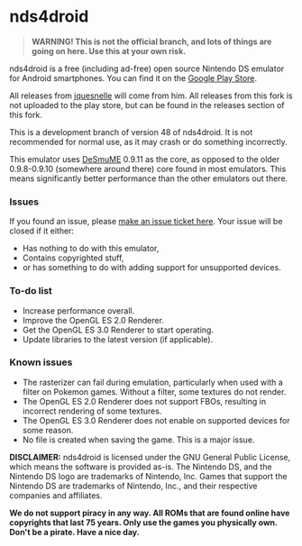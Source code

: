 # nds4droid

>**WARNING! This is not the official branch, and lots of things are going on here. Use this at your own risk.**

nds4droid is a free (including ad-free) open source Nintendo DS emulator for Android smartphones. You can find it on the [Google Play Store](https://play.google.com/store/apps/details?id=com.opendoorstudios.ds4droid&hl=en).

All releases from [jquesnelle](https://github.com/jquesnelle) will come from him. All releases from this fork is not uploaded to the play store, but can be found in the releases section of this fork.

This is a development branch of version 48 of nds4droid. It is not recommended for normal use, as it may crash or do something incorrectly.

This emulator uses [DeSmuME](http://desmume.org) 0.9.11 as the core, as opposed to the older 0.9.8-0.9.10 (somewhere around there) core found in most emulators. This means significantly better performance than the other emulators out there.

### Issues

If you found an issue, please [make an issue ticket here](https://github.com/tangalbert919/nds4droid/issues/new). Your issue will be closed if it either:
* Has nothing to do with this emulator,
* Contains copyrighted stuff,
* or has something to do with adding support for unsupported devices.

### To-do list

* Increase performance overall.
* Improve the OpenGL ES 2.0 Renderer.
* Get the OpenGL ES 3.0 Renderer to start operating.
* Update libraries to the latest version (if applicable).

### Known issues

* The rasterizer can fail during emulation, particularly when used with a filter on Pokemon games. Without a filter, some textures do not render.
* The OpenGL ES 2.0 Renderer does not support FBOs, resulting in incorrect rendering of some textures.
* The OpenGL ES 3.0 Renderer does not enable on supported devices for some reason.
* No file is created when saving the game. This is a major issue.

**DISCLAIMER:** nds4droid is licensed under the GNU General Public License, which means the software is provided as-is. The Nintendo DS, and the Nintendo DS logo are trademarks of Nintendo, Inc. Games that support the Nintendo DS are trademarks of Nintendo, Inc., and their respective companies and affiliates.

**We do not support piracy in any way. All ROMs that are found online have copyrights that last 75 years. Only use the games you physically own. Don't be a pirate. Have a nice day.**
